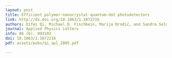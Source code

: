 ```yaml
---
layout: post
title: Efficient polymer-nanocrystal quantum-dot photodetectors
link: http://dx.doi.org/10.1063/1.1872216
authors: Difei Qi, Michael D. Fischbein, Marija Drndić, and Sandra Selmic
journal: Applied Physics Letters
info: 86 (6), 093103
doi: 10.1063/1.1872216
pdf: assets/pubs/qi_apl_2005.pdf

---
```

